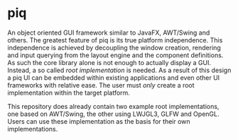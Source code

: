 # piq
An object oriented GUI framework similar to JavaFX, AWT/Swing and others. The greatest feature of piq is its true platform independence. This independence is achieved by decoupling the window creation, rendering and input querying from the layout engine and the component definitions. As such the core library alone is not enough to actually display a GUI. Instead, a so called *root implementation* is needed. 
As a result of this design a piq UI can be embedded within existing applications and even other UI frameworks with relative ease. The user must *only* create a root implementation within the target platform.

This repository does already contain two example root implementations, one based on AWT/Swing, the other using LWJGL3, GLFW and OpenGL. Users can use these implementation as the basis for their own implementations.
